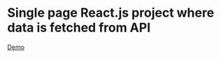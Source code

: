 # Single page React.js project where data is fetched from API

[Demo](https://www.cc.puv.fi/~e1900513/synonym/)

